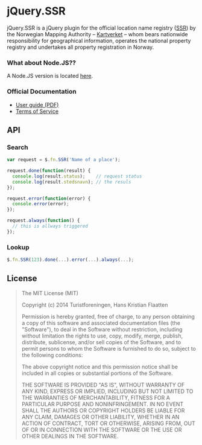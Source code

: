 jQuery.SSR
==========

jQuery.SSR is a jQuery plugin for the official location name registry
([SSR](http://www.statkart.no/Kart/Kartverksted/Stedsnavnsok/)) by the Norwegian
Mapping Authority –
[Kartverket](http://kartverket.no/en/About-The-Norwegian-Mapping-Authority/) –
whom bears nationwide responsibility for geographical information, operates the
national property registry and undertakes all property registration in Norway.

### What about Node.JS??

A Node.JS version is located [here](https://github.com/Turistforeningen/ssr.js).

### Official Documentation

* [User guide (PDF)](http://www.kartverket.no/Documents/Kart/Stedsnavn/Veledning_indeksert_stedsnavnsok.pdf)
* [Terms of Service](http://www.statkart.no/Kart/Kartverksted/Lisens/)

## API

### Search

```javascript
var request = $.fn.SSR('Name of a place');

request.done(function(result) {
  console.log(result.status);    // request status
  console.log(result.stedsnavn); // the resuls
});

request.error(function(error) {
  console.error(error);
});

request.always(function() {
  // this is allways triggered
});
```

### Lookup

```javascript
$.fn.SSR(123).done(...).error(...).always(...);
```

## License

> The MIT License (MIT)
>
> Copyright (c) 2014 Turistforeningen, Hans Kristian Flaatten
>
> Permission is hereby granted, free of charge, to any person obtaining a copy of
> this software and associated documentation files (the "Software"), to deal in
> the Software without restriction, including without limitation the rights to
> use, copy, modify, merge, publish, distribute, sublicense, and/or sell copies of
> the Software, and to permit persons to whom the Software is furnished to do so,
> subject to the following conditions:
>
> The above copyright notice and this permission notice shall be included in all
> copies or substantial portions of the Software.
>
> THE SOFTWARE IS PROVIDED "AS IS", WITHOUT WARRANTY OF ANY KIND, EXPRESS OR
> IMPLIED, INCLUDING BUT NOT LIMITED TO THE WARRANTIES OF MERCHANTABILITY, FITNESS
> FOR A PARTICULAR PURPOSE AND NONINFRINGEMENT. IN NO EVENT SHALL THE AUTHORS OR
> COPYRIGHT HOLDERS BE LIABLE FOR ANY CLAIM, DAMAGES OR OTHER LIABILITY, WHETHER
> IN AN ACTION OF CONTRACT, TORT OR OTHERWISE, ARISING FROM, OUT OF OR IN
> CONNECTION WITH THE SOFTWARE OR THE USE OR OTHER DEALINGS IN THE SOFTWARE.

